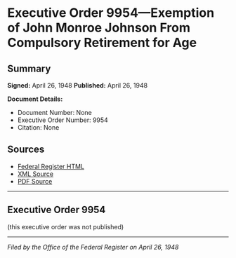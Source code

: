 # Executive Order 9954—Exemption of John Monroe Johnson From Compulsory Retirement for Age

## Summary

**Signed:** April 26, 1948
**Published:** April 26, 1948

**Document Details:**
- Document Number: None
- Executive Order Number: 9954
- Citation: None

## Sources
- [Federal Register HTML](https://www.presidency.ucsb.edu/documents/executive-order-9954-exemption-john-monroe-johnson-from-compulsory-retirement-for-age)
- [XML Source](None)
- [PDF Source](None)

---

## Executive Order 9954

(this executive order was not published)

---

*Filed by the Office of the Federal Register on April 26, 1948*
